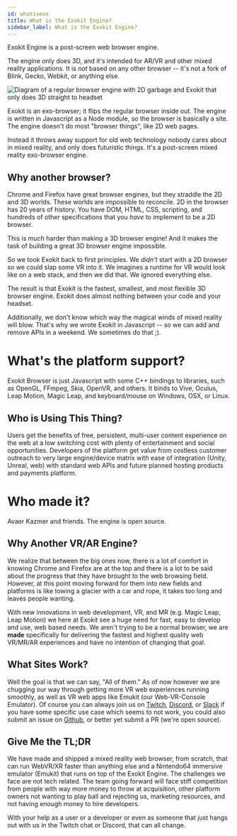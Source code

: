 ```yaml
---
id: whatisexo
title: What is the Exokit Engine?
sidebar_label: What is the Exokit Engine?
---
```


 Exokit Engine is a post-screen web browser engine.

 The engine only does 3D, and it's intended for AR/VR and other mixed reality applications. It is _not_ based on any other browser -- it's not a fork of Blink, Gecko, Webkit, or anything else.

 <img src="http://via.placeholder.com/800x600" alt="Diagram of a regular browser engine with 2D garbage and Exokit that only does 3D straight to headset"/>
 
 Exokit is an exo-browser; it flips the regular browser inside out. The engine is written in Javascript as a Node module, so the browser is basically a site. The engine doesn't do most "browser things", like 2D web pages.

 Instead it throws away support for old web technology nobody cares about in mixed reality, and only does futuristic things. It's a post-screen mixed reality exo-browser engine.
  
  ## Why another browser?

  Chrome and Firefox have great browser engines, but they straddle the 2D and 3D worlds. These worlds are impossible to reconcile. 2D in the browser has 20 years of history. You have DOM, HTML, CSS, scripting, and hundreds of other specifications that you _have_ to implement to be a 2D browser.
  
  This is *much* harder than making a 3D browser engine! And it makes the task of building a great 3D browser engine impossible.

  So we took Exokit back to first principles. We _didn't_ start with a 2D browser so we could slap some VR into it. We imagines a runtime for VR would look like on a web stack, and then we did that. We ignored everything else.
  
  The result is that Exokit is the fastest, smallest, and most flexible 3D browser engine. Exokit does almost nothing between your code and your headset.

  Additionally, we don't know which way the magical winds of mixed reality will blow. That's why we wrote Exokit in Javascript -- so we can add and remove APIs in a weekend. We sometimes do that ;).

  # What's the platform support?

  Exokit Browser is just Javascript with some C++ bindings to libraries, such as OpenGL, FFmpeg, Skia, OpenVR, and others. It binds to Vive, Oculus, Leap Motion, Magic Leap, and keyboard/mouse on Windows, OSX, or Linux.

  ## Who is Using This Thing?
  
  Users get the benefits of free, persistent, multi-user content experience on the web at a low switching cost with plenty of entertainment and social opportunities. Developers of the platform get value from costless customer outreach to very large engine/device matrix with ease of integration (Unity, Unreal, web) with standard web APIs and future planned hosting products and payments platform. 

  # Who made it?

  Avaer Kazmer and friends. The engine is open source.

  ## Why Another VR/AR Engine?
  
  We realize that between the big ones now, there is a lot of comfort in knowing Chrome and Firefox are at the top and there is a lot to be said about the progress that they have brought to the web browsing field. However, at this point moving forward for them into new fields and platforms is like towing a glacier with a car and rope, it takes too long and leaves people wanting.
   
  With new innovations in web development, VR, and MR (e.g. Magic Leap, Leap Motion) we here at Exokit see a huge need for fast, easy to develop and use, web based needs. We aren't trying to be a normal browser, we are **made** specifically for delivering the fastest and highest quality web VR/MR/AR experiences and have no intention of changing that goal.
  
  ## What Sites Work?
  
  Well the goal is that we can say, "All of them." As of now however we are chugging our way through getting more VR web experiences running smoothly, as well as VR web apps like Emukit (our Web-VR-Console Emulator). Of course you can always join us on [Twitch](https://www.twitch.tv/avaer), [Discord](https://discord.gg/cf5tfTV), or [Slack](https://exoslack.now.sh/) if you have some specific use case which seems to not work, you could also submit an issue on [Github](https://github.com/webmixedreality/exokit),  or better yet submit a PR (we're open source).
  
  ## Give Me the TL;DR
  
We have made and shipped a mixed reality web browser, from scratch, that can run WebVR/XR faster than anything else and a Nintendo64 immersive emulator (Emukit) that runs on top of the Exokit Engine. The challenges we face are not tech related. The team going forward will face stiff competition from people with way more money to throw at acquisition, other platform owners not wanting to play ball and rejecting us, marketing resources, and not having enough money to hire developers.
 
 With your help as a user or a developer or even as someone that just hangs out with us in the Twitch chat or Discord, that can all change.

